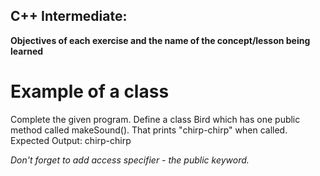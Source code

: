 ## **C++ Intermediate:**
**Objectives of each exercise and the name of the concept/lesson being learned**

# **Example of a class**
Complete the given program. Define a class Bird which has one public method called makeSound(). That prints "chirp-chirp" when called.
Expected Output: chirp-chirp

*Don't forget to add access specifier - the public keyword.*
